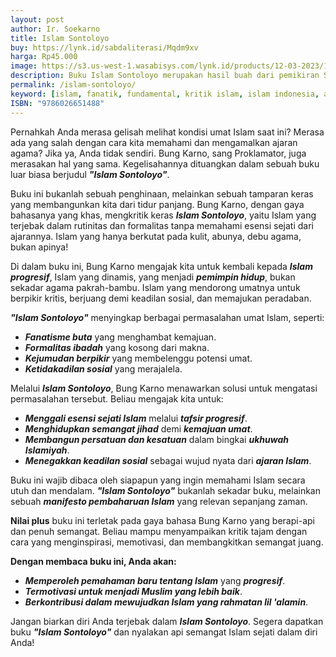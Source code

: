 ```yaml
---
layout: post
author: Ir. Soekarno
title: Islam Sontoloyo
buy: https://lynk.id/sabdaliterasi/Mqdm9xv
harga: Rp45.000
image: https://s3.us-west-1.wasabisys.com/lynk.id/products/12-03-2023/1678627125268_3815102
description: Buku Islam Sontoloyo merupakan hasil buah dari pemikiran Soekarno tentang problematika agama yang ada Indonesia saat itu. banyak kutipan yang perlu di.
permalink: /islam-sontoloyo/
keyword: [islam, fanatik, fundamental, kritik islam, islam indonesia, arabisme, khilafah, politik islam, bung karno]
ISBN: "9786026651488"
---
```

<p>Pernahkah Anda merasa gelisah melihat kondisi umat Islam saat ini? Merasa ada yang salah dengan cara kita memahami dan mengamalkan ajaran agama? Jika ya, Anda tidak sendiri. Bung Karno, sang Proklamator, juga merasakan hal yang sama. Kegelisahannya dituangkan dalam sebuah buku luar biasa berjudul <em><strong>"Islam Sontoloyo"</strong></em>.</p><p>Buku ini bukanlah sebuah penghinaan, melainkan sebuah tamparan keras yang membangunkan kita dari tidur panjang. Bung Karno, dengan gaya bahasanya yang khas, mengkritik keras <em><strong>Islam Sontoloyo</strong></em>, yaitu Islam yang terjebak dalam rutinitas dan formalitas tanpa memahami esensi sejati dari ajarannya. Islam yang hanya berkutat pada kulit, abunya, debu agama, bukan apinya!</p><p>Di dalam buku ini, Bung Karno mengajak kita untuk kembali kepada <em><strong>Islam progresif</strong></em>, Islam yang dinamis, yang menjadi <em><strong>pemimpin hidup</strong></em>, bukan sekadar agama pakrah-bambu. Islam yang mendorong umatnya untuk berpikir kritis, berjuang demi keadilan sosial, dan memajukan peradaban.</p><p><em><strong>"Islam Sontoloyo"</strong></em> menyingkap berbagai permasalahan umat Islam, seperti:</p><ul><li><em><strong>Fanatisme buta</strong></em> yang menghambat kemajuan.</li><li><em><strong>Formalitas ibadah</strong></em> yang kosong dari makna.</li><li><em><strong>Kejumudan berpikir</strong></em> yang membelenggu potensi umat.</li><li><em><strong>Ketidakadilan sosial</strong></em> yang merajalela.</li></ul><p>Melalui <em><strong>Islam Sontoloyo</strong></em>, Bung Karno menawarkan solusi untuk mengatasi permasalahan tersebut. Beliau mengajak kita untuk:</p><ul><li><em><strong>Menggali esensi sejati Islam</strong></em> melalui <em><strong>tafsir progresif</strong></em>.</li><li><em><strong>Menghidupkan semangat jihad</strong></em> demi <em><strong>kemajuan umat</strong></em>.</li><li><em><strong>Membangun persatuan dan kesatuan</strong></em> dalam bingkai <em><strong>ukhuwah Islamiyah</strong></em>.</li><li><em><strong>Menegakkan keadilan sosial</strong></em> sebagai wujud nyata dari <em><strong>ajaran Islam</strong></em>.</li></ul><p>Buku ini wajib dibaca oleh siapapun yang ingin memahami Islam secara utuh dan mendalam. <em><strong>"Islam Sontoloyo"</strong></em> bukanlah sekadar buku, melainkan sebuah <em><strong>manifesto pembaharuan Islam</strong></em> yang relevan sepanjang zaman.</p><p><strong>Nilai plus</strong> buku ini terletak pada gaya bahasa Bung Karno yang berapi-api dan penuh semangat. Beliau mampu menyampaikan kritik tajam dengan cara yang menginspirasi, memotivasi, dan membangkitkan semangat juang.</p><p><strong>Dengan membaca buku ini, Anda akan:</strong></p><ul><li><em><strong>Memperoleh pemahaman baru tentang Islam</strong></em> yang <em><strong>progresif</strong></em>.</li><li><em><strong>Termotivasi untuk menjadi Muslim yang lebih baik</strong></em>.</li><li><em><strong>Berkontribusi dalam mewujudkan Islam yang rahmatan lil 'alamin</strong></em>.</li></ul><p>Jangan biarkan diri Anda terjebak dalam <em><strong>Islam Sontoloyo</strong></em>. Segera dapatkan buku <em><strong>"Islam Sontoloyo"</strong></em> dan nyalakan api semangat Islam sejati dalam diri Anda!</p>
